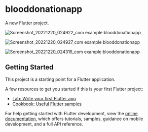 # blooddonationapp

A new Flutter project.

![Screenshot_20221220_024922_com example blooddonationapp](https://user-images.githubusercontent.com/114311730/208531266-07da2adb-81ea-4d8e-be7b-9980e9e87a3c.jpg)


![Screenshot_20221220_024927_com example blooddonationapp](https://user-images.githubusercontent.com/114311730/208531270-67cbf894-7f7c-4ba4-9c12-3483a0933836.jpg)



![Screenshot_20221220_024319_com example blooddonationapp](https://user-images.githubusercontent.com/114311730/208531274-d17d0860-4825-4957-a0a9-4a829171fdf5.jpg)

## Getting Started

This project is a starting point for a Flutter application.

A few resources to get you started if this is your first Flutter project:

- [Lab: Write your first Flutter app](https://docs.flutter.dev/get-started/codelab)
- [Cookbook: Useful Flutter samples](https://docs.flutter.dev/cookbook)

For help getting started with Flutter development, view the
[online documentation](https://docs.flutter.dev/), which offers tutorials,
samples, guidance on mobile development, and a full API reference.
